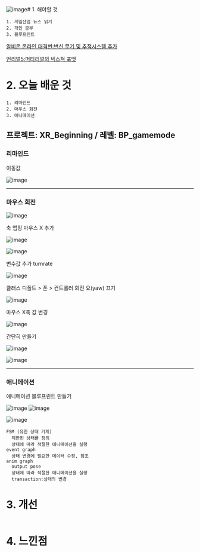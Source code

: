 ![image](https://github.com/JM94Ent/TIL-WIL/assets/143363550/a9bdfc11-4c7b-4335-83cf-d0f7b3f30d77)# 1. 해야할 것
```
1. 게임산업 뉴스 읽기
2. 개인 공부
3. 블루프린트
```
[알비온 온라인 대격변:변신 무기 및 추적시스템 추가](https://www.gamemeca.com/view.php?gid=1742148)

[언리얼5:머티리얼의 텍스쳐 포맷](https://dev.epicgames.com/community/learning/courses/7wR/unreal-engine-53ee42/vJGW/unreal-engine-035637)

# 2. 오늘 배운 것
```
1. 리마인드
2. 마우스 회전
3. 애니메이션
```

## 프로젝트: XR_Beginning / 레벨: BP_gamemode

### 리마인드

이동값

![image](https://github.com/JM94Ent/TIL-WIL/assets/143363550/56ff5b0a-51a2-46ae-8ace-9169e912adcf)
****
### 마우스 회전

![image](https://github.com/JM94Ent/TIL-WIL/assets/143363550/b6e290d1-3520-4b50-983f-1eec4de36af0)

축 맵핑 마우스 X 추가

![image](https://github.com/JM94Ent/TIL-WIL/assets/143363550/78829995-e4ba-49a4-8a32-ec6f86496511)

![image](https://github.com/JM94Ent/TIL-WIL/assets/143363550/342c7b30-de53-4073-a052-fa3236d3d7dd)

변수값 추가 turnrate

![image](https://github.com/JM94Ent/TIL-WIL/assets/143363550/1bcc7816-d77d-4a7b-90ce-214a0900c88c)

클래스 디폴트 > 폰 > 컨트롤러 회전 요(yaw) 끄기

![image](https://github.com/JM94Ent/TIL-WIL/assets/143363550/6c524d9a-29af-42d8-862b-aea8affcd633)

마우스 X축 값 변경

![image](https://github.com/JM94Ent/TIL-WIL/assets/143363550/4ef3b837-a8ba-4c73-92f1-da403ae67321)

간단히 만들기

![image](https://github.com/JM94Ent/TIL-WIL/assets/143363550/05f4737c-080b-40d5-8186-4f3bf2fd1137)

![image](https://github.com/JM94Ent/TIL-WIL/assets/143363550/c11176c0-6906-4ed6-a200-e28b23c8bc29)
****
### 애니메이션

애니메이션 블루프린트 만들기

![image](https://github.com/JM94Ent/TIL-WIL/assets/143363550/b497581a-e8c2-45ee-9c95-496057b5aa56)
![image](https://github.com/JM94Ent/TIL-WIL/assets/143363550/ed0c121f-98c3-4c28-9db2-e687f3dee9de)

![image](https://github.com/JM94Ent/TIL-WIL/assets/143363550/b31ca07c-7413-44ae-bebc-8c52a54c1d6b)

```
FSM (유한 상태 기계)
  제한된 상태를 정의  
  상태에 따라 적절한 애니메이션을 실행
event graph
  상태 변경에 필요한 데이터 수정, 참조
anim graph
  output pose
  상태에 따라 적절한 애니메이션을 실행
  transaction:상태의 변경
```



# 3. 개선
```

```

# 4. 느낀점
```

```

